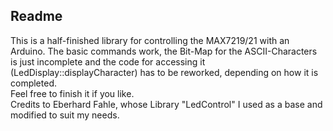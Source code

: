 ## Readme
This is a half-finished library for controlling the MAX7219/21 with an Arduino. The basic commands work, the Bit-Map for the ASCII-Characters is just incomplete and the code for accessing it (LedDisplay::displayCharacter) has to be reworked, depending on how it is completed.  
Feel free to finish it if you like.  
Credits to Eberhard Fahle, whose Library "LedControl" I used as a base and modified to suit my needs.
